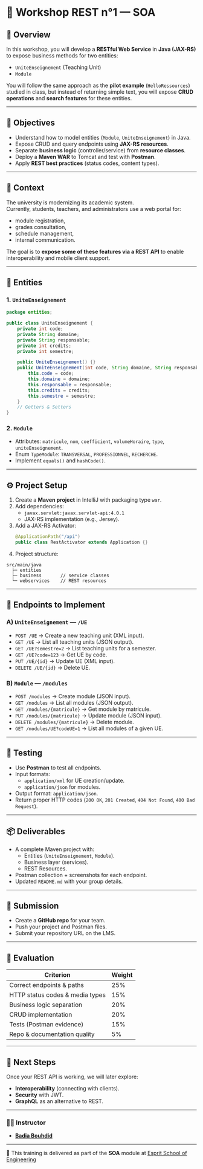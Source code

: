 # 🧪 Workshop REST n°1 — SOA 

## 📘 Overview
In this workshop, you will develop a **RESTful Web Service** in **Java (JAX-RS)** to expose business methods for two entities:
- `UniteEnseignement` (Teaching Unit)
- `Module`

You will follow the same approach as the **pilot example** (`HelloRessources`) studied in class, but instead of returning simple text, you will expose **CRUD operations** and **search features** for these entities.

---

## 🎯 Objectives
- Understand how to model entities (`Module`, `UniteEnseignement`) in Java.  
- Expose CRUD and query endpoints using **JAX-RS resources**.  
- Separate **business logic** (controller/service) from **resource classes**.  
- Deploy a **Maven WAR** to Tomcat and test with **Postman**.  
- Apply **REST best practices** (status codes, content types).  

---

## 🧠 Context
The university is modernizing its academic system.  
Currently, students, teachers, and administrators use a web portal for:
- module registration,
- grades consultation,
- schedule management,
- internal communication.  

The goal is to **expose some of these features via a REST API** to enable interoperability and mobile client support.

---

## 🧩 Entities

### 1. `UniteEnseignement`
```java
package entities;

public class UniteEnseignement {
    private int code;
    private String domaine;
    private String responsable;
    private int credits;
    private int semestre;

    public UniteEnseignement() {}
    public UniteEnseignement(int code, String domaine, String responsable, int credits, int semestre) {
        this.code = code;
        this.domaine = domaine;
        this.responsable = responsable;
        this.credits = credits;
        this.semestre = semestre;
    }
    // Getters & Setters
}
```

### 2. `Module`
- Attributes: `matricule`, `nom`, `coefficient`, `volumeHoraire`, `type`, `uniteEnseignement`.  
- Enum `TypeModule`: `TRANSVERSAL`, `PROFESSIONNEL`, `RECHERCHE`.  
- Implement `equals()` and `hashCode()`.  

---

## ⚙️ Project Setup
1. Create a **Maven project** in IntelliJ with packaging type `war`.  
2. Add dependencies:  
   - `javax.servlet:javax.servlet-api:4.0.1`  
   - JAX-RS implementation (e.g., Jersey).  
3. Add a JAX-RS Activator:  
   ```java
   @ApplicationPath("/api")
   public class RestActivator extends Application {}
   ```
4. Project structure:
```
src/main/java
  ├─ entities
  ├─ business       // service classes
  └─ webservices    // REST resources
```

---

## 🔗 Endpoints to Implement

### A) `UniteEnseignement` — `/UE`
- `POST /UE` → Create a new teaching unit (XML input).  
- `GET /UE` → List all teaching units (JSON output).  
- `GET /UE?semestre=2` → List teaching units for a semester.  
- `GET /UE?code=123` → Get UE by code.  
- `PUT /UE/{id}` → Update UE (XML input).  
- `DELETE /UE/{id}` → Delete UE.  

### B) `Module` — `/modules`
- `POST /modules` → Create module (JSON input).  
- `GET /modules` → List all modules (JSON output).  
- `GET /modules/{matricule}` → Get module by matricule.  
- `PUT /modules/{matricule}` → Update module (JSON input).  
- `DELETE /modules/{matricule}` → Delete module.  
- `GET /modules/UE?codeUE=1` → List all modules of a given UE.  

---

## 🧪 Testing
- Use **Postman** to test all endpoints.  
- Input formats:
  - `application/xml` for UE creation/update.  
  - `application/json` for modules.  
- Output format: `application/json`.  
- Return proper HTTP codes (`200 OK`, `201 Created`, `404 Not Found`, `400 Bad Request`).  

---

## 📦 Deliverables
- A complete Maven project with:
  - Entities (`UniteEnseignement`, `Module`).  
  - Business layer (services).  
  - REST Resources.  
- Postman collection + screenshots for each endpoint.  
- Updated `README.md` with your group details.  

---

## 📝 Submission
- Create a **GitHub repo** for your team.  
- Push your project and Postman files.  
- Submit your repository URL on the LMS.  

---

## 🧮 Evaluation
| Criterion | Weight |
|-----------|---------|
| Correct endpoints & paths | 25% |
| HTTP status codes & media types | 15% |
| Business logic separation | 20% |
| CRUD implementation | 20% |
| Tests (Postman evidence) | 15% |
| Repo & documentation quality | 5% |

---

## 🚀 Next Steps
Once your REST API is working, we will later explore:
- **Interoperability** (connecting with clients).  
- **Security** with JWT.  
- **GraphQL** as an alternative to REST.
- ---
### 👨‍🏫 Instructor
- **[Badia Bouhdid](https://www.linkedin.com/in/badiabouhdid)**
---

🏫 This training is delivered as part of the **SOA** module at [Esprit School of Engineering](https://www.esprit.tn)

